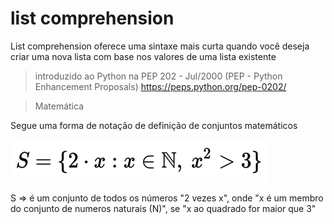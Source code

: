 # list comprehension

List comprehension oferece uma sintaxe mais curta quando você deseja criar uma nova lista com base nos valores de uma lista existente

> introduzido ao Python na PEP 202 - Jul/2000 (PEP - Python Enhancement Proposals)
https://peps.python.org/pep-0202/

> Matemática

Segue uma forma de notação de definição de conjuntos matemáticos

![notation](./notation.png)

S => é um conjunto de todos os números "2 vezes x", onde "x é um membro do conjunto de numeros naturais (N)", se "x ao quadrado for maior que 3"
